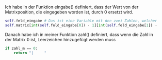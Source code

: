 Ich habe in der Funktion eingabe() definiert, dass der Wert von der Matrixposition, die eingegeben worden ist, durch 0 ersetzt wird. 
```py
self.feld_eingabe # Das ist eine Variable mit den zwei Zahlen, welcher der Benutzer eingegeben hat. 
self.matrix[int(self.feld_eingabe[0]) - 1][int(self.feld_eingabe[1]) - 1] = 0
```

Danach habe ich in meiner Funktion zahl() definiert, dass wenn die Zahl in der Matrix 0 ist, Leerzeichen hinzugefügt werden muss
```py
if zahl_m == 0:
    return "|     "
```